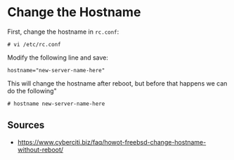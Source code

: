 # Change the Hostname

First, change the hostname in `rc.conf`:

```
# vi /etc/rc.conf
```

Modify the following line and save:

```
hostname="new-server-name-here"
```

This will change the hostname after reboot, but before that happens we can do the following"

```
# hostname new-server-name-here
```

## Sources
* https://www.cyberciti.biz/faq/howot-freebsd-change-hostname-without-reboot/